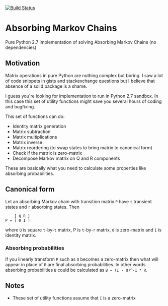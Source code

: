 [![Build Status](https://travis-ci.org/mkutny/absorbing-markov-chains.svg?branch=master)](https://travis-ci.org/mkutny/absorbing-markov-chains)

# Absorbing Markov Chains
Pure Python 2.7 implementation of solving Absorbing Markov Chains (no dependencies)

## Motivation
Matrix operations in pure Python are nothing complex but boring. I saw a lot of code snippets in gists and stackexchange questions but I believe that absence of a solid package is a shame.

I guess you're looking for implementation to run in Python 2.7 sandbox. In this case this set of utility functions might save you several hours of coding and bugfixing.

This set of functions can do:
* Identity matrix generation
* Matrix subtraction
* Matrix multiplications
* Matrix inverse
* Matrix reordering (to swap states to bring matrix to canonical form)
* Check if the matrix is zero-matrix
* Decompose Markov matrix on Q and R components

These are basically what you need to calculate some properties like absorbing probabilities.

## Canonical form
Let an absorbing Markov chain with transition matrix `P` have `t` transient states and `r` absorbing states. Then
```
    [ Q R ]
P = [ 0 I ]
```
where `Q` is square `t`-by-`t` matrix, P is `t`-by-`r` matrix, `0` is zero-matrix and `I` is identity matrix.

### Absorbing probabilities
If you linearly transform `P` such as `Q` becomes a zero-matrix then what will appear in place of `R` are final absorbing probabilities.
In other words absorbing probabilities `B` could be calculated as `B = (I - Q)^-1 * R`.

## Notes
* These set of utility functions assume that `I` is a zero-matrix
